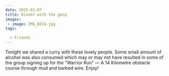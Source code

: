 ```yaml
---
date: 2015-02-07
title: Dinner with the gang
images: 
 - image: IMG_8224.jpg
tags:

  - Friends
---
```

Tonight we shared a curry with these lovely people. Some small amount of alcohol was also consumed which may or may not have resulted in some of the group signing up for the "Warrior Run" — A 14 Kilometre obstacle course through mud and barbed wire. Enjoy!